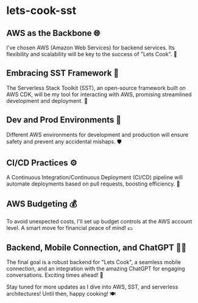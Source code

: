 # lets-cook-sst

## AWS as the Backbone 🌐

I've chosen AWS (Amazon Web Services) for backend services. Its flexibility and scalability will be key to the success of "Lets Cook". 💪

## Embracing SST Framework 🧰

The Serverless Stack Toolkit (SST), an open-source framework built on AWS CDK, will be my tool for interacting with AWS, promising streamlined development and deployment. 🎁

## Dev and Prod Environments 🔧

Different AWS environments for development and production will ensure safety and prevent any accidental mishaps. 🛡️

## CI/CD Practices ⚙️

A Continuous Integration/Continuous Deployment (CI/CD) pipeline will automate deployments based on pull requests, boosting efficiency. 🚀

## AWS Budgeting 💰

To avoid unexpected costs, I'll set up budget controls at the AWS account level. A smart move for financial peace of mind! 💵

## Backend, Mobile Connection, and ChatGPT 📲💬

The final goal is a robust backend for "Lets Cook", a seamless mobile connection, and an integration with the amazing ChatGPT for engaging conversations. Exciting times ahead! 🥳

Stay tuned for more updates as I dive into AWS, SST, and serverless architectures! Until then, happy cooking! 🍽️
